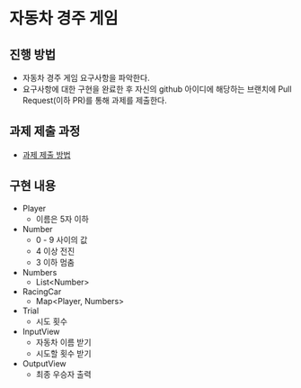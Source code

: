 # 자동차 경주 게임
## 진행 방법
* 자동차 경주 게임 요구사항을 파악한다.
* 요구사항에 대한 구현을 완료한 후 자신의 github 아이디에 해당하는 브랜치에 Pull Request(이하 PR)를 통해 과제를 제출한다.

## 과제 제출 과정
* [과제 제출 방법](https://github.com/next-step/nextstep-docs/tree/master/precourse)


## 구현 내용
* Player
  * 이름은 5자 이하
* Number
  * 0 - 9 사이의 값
  * 4 이상 전진
  * 3 이하 멈춤
* Numbers
  * List\<Number>
* RacingCar
  * Map<Player, Numbers>
* Trial
  * 시도 횟수
* InputView
  * 자동차 이름 받기
  * 시도할 횟수 받기
* OutputView
  * 최종 우승자 출력